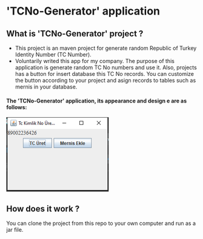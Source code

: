 # 'TCNo-Generator' application
## What is 'TCNo-Generator' project ?
* This project is an maven project for generate random Republic of Turkey Identity Number (TC Number). 
* Voluntarily writed this app for my company. The purpose of this application is generate random TC No numbers and use it. Also, projects has a button for insert database this TC No records. You can customize the button according to your project and asign records to tables such as mernis in your database. 
#### The 'TCNo-Generator' application, its appearance and design e are as follows:

![Alt text](images/img.png)

## How does it work ?
You can clone the project from this repo to your own computer and run as a jar file.





